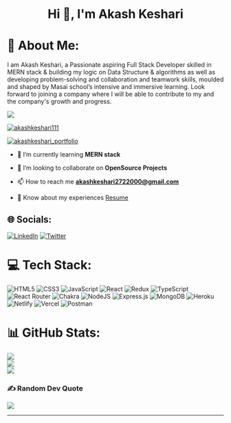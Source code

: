 
<h1 align="center">Hi 👋, I'm Akash Keshari</h1>

# 💫 About Me:
I am Akash Keshari, a Passionate aspiring Full Stack Developer skilled in MERN stack & building my logic on Data Structure & algorithms as well as developing problem-solving and collaboration and teamwork skills, moulded and shaped by Masai school’s intensive and immersive learning. Look forward to joining a company where I will be able to contribute to my and the company's growth and progress.


[![](https://visitcount.itsvg.in/api?id=AkashKeshari111&icon=0&color=0)](https://visitcount.itsvg.in)

<p align="left"> <a href="https://github.com/ryo-ma/github-profile-trophy"><img src="https://github-profile-trophy.vercel.app/?username=akashkeshari111" alt="akashkeshari111" /></a> </p>

<p align="left"> <a href="https://akashkeshari111.github.io/" target="blank"><img src="https://img.shields.io/badge/Portfolio-%23000000.svg?style=for-the-badge&logo=firefox&logoColor=#FF7139" alt="akashkeshari_portfolio" /></a> </p>

- 🌱 I’m currently learning **MERN stack**

- 👯 I’m looking to collaborate on **OpenSource Projects**

- 📫 How to reach me **akashkeshari2722000@gmail.com**

- 📄 Know about my experiences [Resume](https://drive.google.com/file/d/15MNZ-yKNQcMPGjVuFgG8Wf7kUbXpjG0m/view?usp=sharing)





## 🌐 Socials:
[![LinkedIn](https://img.shields.io/badge/LinkedIn-%230077B5.svg?logo=linkedin&logoColor=white)](https://linkedin.com/in/akash111) [![Twitter](https://img.shields.io/badge/Twitter-%231DA1F2.svg?logo=Twitter&logoColor=white)](https://twitter.com/akashkeshari111) 

# 💻 Tech Stack:
![HTML5](https://img.shields.io/badge/html5-%23E34F26.svg?style=for-the-badge&logo=html5&logoColor=white) ![CSS3](https://img.shields.io/badge/css3-%231572B6.svg?style=for-the-badge&logo=css3&logoColor=white) ![JavaScript](https://img.shields.io/badge/javascript-%23323330.svg?style=for-the-badge&logo=javascript&logoColor=%23F7DF1E)  ![React](https://img.shields.io/badge/react-%2320232a.svg?style=for-the-badge&logo=react&logoColor=%2361DAFB) ![Redux](https://img.shields.io/badge/redux-%23593d88.svg?style=for-the-badge&logo=redux&logoColor=white) ![TypeScript](https://img.shields.io/badge/typescript-%23007ACC.svg?style=for-the-badge&logo=typescript&logoColor=white)  ![React Router](https://img.shields.io/badge/React_Router-CA4245?style=for-the-badge&logo=react-router&logoColor=white) ![Chakra](https://img.shields.io/badge/chakra-%234ED1C5.svg?style=for-the-badge&logo=chakraui&logoColor=white) ![NodeJS](https://img.shields.io/badge/node.js-6DA55F?style=for-the-badge&logo=node.js&logoColor=white) ![Express.js](https://img.shields.io/badge/express.js-%23404d59.svg?style=for-the-badge&logo=express&logoColor=%2361DAFB)  ![MongoDB](https://img.shields.io/badge/MongoDB-%234ea94b.svg?style=for-the-badge&logo=mongodb&logoColor=white) ![Heroku](https://img.shields.io/badge/heroku-%23430098.svg?style=for-the-badge&logo=heroku&logoColor=white) ![Netlify](https://img.shields.io/badge/netlify-%23000000.svg?style=for-the-badge&logo=netlify&logoColor=#00C7B7) ![Vercel](https://img.shields.io/badge/vercel-%23000000.svg?style=for-the-badge&logo=vercel&logoColor=white) ![Postman](https://img.shields.io/badge/Postman-FF6C37?style=for-the-badge&logo=postman&logoColor=white)

# 📊 GitHub Stats:
![](https://github-readme-stats.vercel.app/api?username=AkashKeshari111&theme=flag-india&hide_border=false&include_all_commits=false&count_private=false)<br/>
![](https://github-readme-streak-stats.herokuapp.com/?user=AkashKeshari111&theme=flag-india&hide_border=false)<br/>
![](https://github-readme-stats.vercel.app/api/top-langs/?username=AkashKeshari111&theme=flag-india&hide_border=false&include_all_commits=false&count_private=false&layout=compact)

### ✍️ Random Dev Quote
![](https://quotes-github-readme.vercel.app/api?type=vetical&theme=tokyonight)

---


